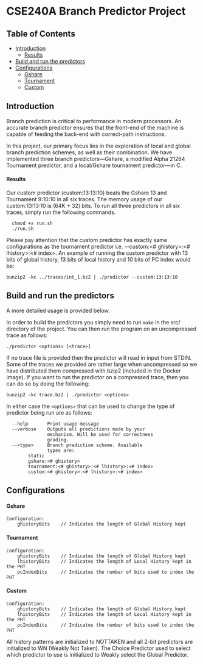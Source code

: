 # CSE240A Branch Predictor Project

## Table of Contents
  * [Introduction](#introduction)
    - [Results](#results)
  * [Build and run the predictors](#build-and-run-the-predictors)
  * [Configurations](#configurations)
    - [Gshare](#gshare)
    - [Tournament](#tournament)
    - [Custom](#custom)

## Introduction
Branch prediction is critical to performance in modern processors.  An accurate branch predictor ensures that the front-end of the machine is capable of feeding the back-end with correct-path instructions.

In this project, our primary focus lies in the exploration of local and global branch prediction schemes, as well as their combination. We have implemented three branch predictors—Gshare, a modified Alpha 21264 Tournament predictor, and a local/Gshare tournament predictor—in C.

#### Results
Our custom predictor (custom:13:13:10) beats the Gshare 13 and Tournament 9:10:10 in all six traces. The memory usage of our custom:13:13:10 is (64K + 32) bits. To run all three predictors in all six traces, simply run the following commands. 

```
  chmod +x run.sh
  ./run.sh
```

Please pay attention that the custom predictor has exactly same configurations as the tournament predictor i.e. --custom:<# ghistory>:<# lhistory>:<# index>. An example of running the custom predictor with 13 bits of global history, 13 bits of local history and 10 bits of PC index would be:   

`bunzip2 -kc ../traces/int_1.bz2 | ./predictor --custom:13:13:10`

## Build and run the predictors
A more detailed usage is provided below. 

In order to build the predictors you simply need to run `make` in the src/ directory of the project.  You can then run the program on an uncompressed trace as follows:   

`./predictor <options> [<trace>]`

If no trace file is provided then the predictor will read in input from STDIN. Some of the traces we provided are rather large when uncompressed so we have distributed them compressed with bzip2 (included in the Docker image).  If you want to run the predictor on a compressed trace, then you can do so by doing the following:

`bunzip2 -kc trace.bz2 | ./predictor <options>`

In either case the `<options>` that can be used to change the type of predictor
being run are as follows:

```
  --help       Print usage message
  --verbose    Outputs all predictions made by your
               mechanism. Will be used for correctness
               grading.
  --<type>     Branch prediction scheme. Available
               types are:
        static
        gshare:<# ghistory>
        tournament:<# ghistory>:<# lhistory>:<# index>
        custom:<# ghistory>:<# lhistory>:<# index>
```


## Configurations

#### Gshare

```
Configuration:
    ghistoryBits    // Indicates the length of Global History kept
```

#### Tournament
```
Configuration:
    ghistoryBits    // Indicates the length of Global History kept
    lhistoryBits    // Indicates the length of Local History kept in the PHT
    pcIndexBits     // Indicates the number of bits used to index the PHT
```

#### Custom

```
Configuration:
    ghistoryBits    // Indicates the length of Global History kept
    lhistoryBits    // Indicates the length of Local History kept in the PHT
    pcIndexBits     // Indicates the number of bits used to index the PHT
```

All history patterns are initialized to NOTTAKEN and all 2-bit predictors are initialized to WN (Weakly Not Taken). The Choice Predictor used to select which predictor to use is initialized to Weakly select the Global Predictor.

